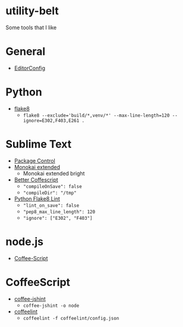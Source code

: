 utility-belt
============

Some tools that I like

# General
- [EditorConfig](http://editorconfig.org/)

# Python
- [flake8](https://pypi.python.org/pypi/flake8)
  - `flake8 --exclude='build/*,venv/*' --max-line-length=120 --ignore=E302,F403,E261 .`

# Sublime Text
- [Package Control](https://sublime.wbond.net/installation)
- [Monokai extended](https://github.com/jonschlinkert/sublime-monokai-extended)
  - Monokai extended bright
- [Better Coffescript](https://github.com/aponxi/sublime-better-coffeescript)
  - `"compileOnSave": false`
  - `"compileDir": "/tmp"`
- [Python Flake8 Lint](https://github.com/dreadatour/Flake8Lint)
  - `"lint_on_save": false`
  - `"pep8_max_line_length": 120`
  - `"ignore": ["E302", "F403"]`

# node.js
- [Coffee-Script](http://coffeescript.org/)

# CoffeeScript
- [coffee-jshint](https://www.npmjs.org/package/coffee-jshint)
  - `coffee-jshint -o node`
- [coffeelint](http://www.coffeelint.org/)
  - `coffeelint -f coffeelint/config.json`
